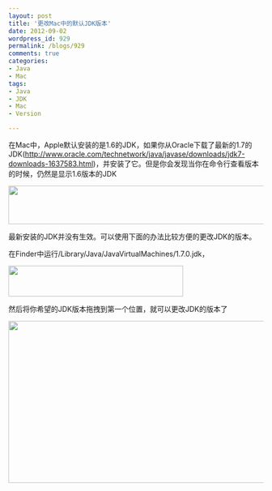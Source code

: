 ```yaml
---
layout: post
title: '更改Mac中的默认JDK版本'
date: 2012-09-02
wordpress_id: 929
permalink: /blogs/929
comments: true
categories:
- Java
- Mac
tags:
- Java
- JDK
- Mac
- Version

---
```

在Mac中，Apple默认安装的是1.6的JDK，如果你从Oracle下载了最新的1.7的JDK(<a title="Oracle JDK" href="http://www.oracle.com/technetwork/java/javase/downloads/jdk7-downloads-1637583.html" target="_blank">http://www.oracle.com/technetwork/java/javase/downloads/jdk7-downloads-1637583.html</a>)，并安装了它。但是你会发现当你在命令行查看版本的时候，仍然是显示1.6版本的JDK

<a href="http://prosight-wordpress.stor.sinaapp.com/uploads/2012/09/11.png"><img class="alignnone size-full wp-image-932" title="jdk1.6" src="http://prosight-wordpress.stor.sinaapp.com/uploads/2012/09/11.png" alt="" width="538" height="76" /></a>

最新安装的JDK并没有生效。可以使用下面的办法比较方便的更改JDK的版本。

在Finder中运行/Library/Java/JavaVirtualMachines/1.7.0.jdk，

<a href="http://prosight-wordpress.stor.sinaapp.com/uploads/2012/09/2.png"><img class="alignnone size-full wp-image-934" title="Java" src="http://prosight-wordpress.stor.sinaapp.com/uploads/2012/09/2.png" alt="" width="345" height="61" /></a>

然后将你希望的JDK版本拖拽到第一个位置，就可以更改JDK的版本了

<a href="http://prosight-wordpress.stor.sinaapp.com/uploads/2012/09/4.png"><img src="http://prosight-wordpress.stor.sinaapp.com/uploads/2012/09/4.png" alt="" title="Java" width="626" height="320" class="alignnone size-full wp-image-940" /></a>
